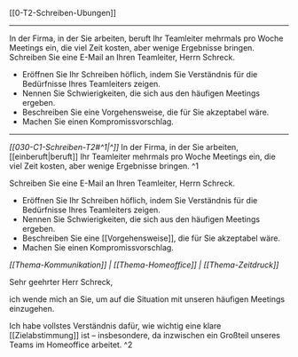 [[0-T2-Schreiben-Ubungen]]

---

In der Firma, in der Sie arbeiten, beruft Ihr Teamleiter mehrmals pro Woche Meetings ein, die viel Zeit kosten, aber wenige Ergebnisse bringen. Schreiben Sie eine E-Mail an Ihren Teamleiter, Herrn Schreck.
- Eröffnen Sie Ihr Schreiben höflich, indem Sie Verständnis für die Bedürfnisse Ihres Teamleiters zeigen.
- Nennen Sie Schwierigkeiten, die sich aus den häufigen Meetings ergeben.
- Beschreiben Sie eine Vorgehensweise, die für Sie akzeptabel wäre.
- Machen Sie einen Kompromissvorschlag.

---

*[[030-C1-Schreiben-T2#^1|^]]* In der Firma, in der Sie arbeiten, [[einberuft|beruft]] Ihr Teamleiter mehrmals pro Woche Meetings ein, die viel Zeit kosten, aber wenige Ergebnisse bringen. ^1

Schreiben Sie eine E-Mail an Ihren Teamleiter, Herrn Schreck.
- Eröffnen Sie Ihr Schreiben höflich, indem Sie Verständnis für die Bedürfnisse Ihres Teamleiters zeigen.
- Nennen Sie Schwierigkeiten, die sich aus den häufigen Meetings ergeben.
- Beschreiben Sie eine [[Vorgehensweise]], die für Sie akzeptabel wäre.
- Machen Sie einen Kompromissvorschlag.

*[[Thema-Kommunikation]] | [[Thema-Homeoffice]] | [[Thema-Zeitdruck]]*

Sehr geehrter Herr Schreck,

ich wende mich an Sie, um auf die Situation mit unseren häufigen Meetings einzugehen.

Ich habe vollstes Verständnis dafür, wie wichtig eine klare [[Zielabstimmung]] ist – insbesondere, da inzwischen ein Großteil unseres Teams im Homeoffice arbeitet. ^2


